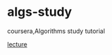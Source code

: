 # algs-study
coursera,Algorithms study tutorial

[lecture](https://class.coursera.org/algs4partI-007/lecture)